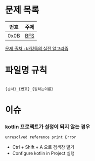 # 문제 목록
|번호|주제|
| :--: | :--: |
|0x0B|[BFS](https://github.com/audxo112/kotlin-algorithm/blob/K004/0x0B_BFS/index.md)|

[문제 출처 : 바킹독의 실전 알고리즘](https://github.com/encrypted-def/basic-algo-lecture)

# 파일명 규칙
<pre><code>
{순서}_{번호}_{원하는이름}
</code></pre>

# 이슈
### kotlin 프로젝트가 설정이 되지 않는 경우
`unresolved reference print Error`
- Ctrl + Shift + A 으로 검색창 열기
- Configure kotlin in Project 실행